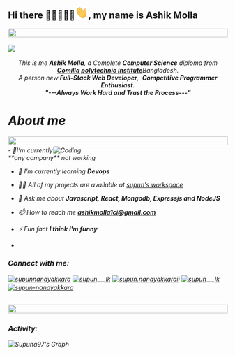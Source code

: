 ## Hi there 👨🏾‍🤝‍👨🏾<img src="https://raw.githubusercontent.com/ABSphreak/ABSphreak/master/gifs/Hi.gif" width="30px">, my name is Ashik Molla
<img src="https://i.imgur.com/dBaSKWF.gif" height="20" width="100%">
<p align="start">
  <a href="https://github.com/Ratheshan03/readme-typing-svg"><img src="https://readme-typing-svg.herokuapp.com?lines=I+am+web+Programer;I+am+try+Full+Stack+Web+Developer;I+am+Frontend+Web+Developer;My+education+Computer+Science+Diploma;I+learned+HTML+CSS+JS+ReactJS+NodeJs+Mongodb+Expressjs=true&width=600&height=50"></a></p>
<!-- <P>I made this project just for Learn, 
I’m a  Web developer who is passionate about making error-free websites with client satisfaction. I have a passion for learning and sharing my knowledge with others as publicly as possible. I love to solve real-world problems. I am strategic, goal-oriented, and always work with an end goal in mind. Most of the time I work with  but some technologies I enjoy working with include  JavaScript, ReactJS as well as 
</P> -->
<p align="center">
  <em>
    This is me <b>Ashik Molla</b>, a Complete <b>Computer Science</b> diploma from <a href="https://www.iit.ac.lk/"> <b>Comilla polytechnic institute</b></a>Bangladesh.</br>
    A person new <b>Full-Stack Web Developer,</b>&nbsp; <b>Competitive Programmer Enthusiast.</b>  
  <br>
  <b><i>"---Always Work Hard and Trust the Process---"</i></b>
</p>

# About me 
<img src="https://i.imgur.com/dBaSKWF.gif" height="20" width="100%">
<img align="right" alt="Coding" width="400" src="https://user-images.githubusercontent.com/74038190/229223263-cf2e4b07-2615-4f87-9c38-e37600f8381a.gif">
<br>
- 🔭I’m currently **any company** not working 

- 🌱 I’m currently learning **Devops**

- 👨‍💻 All of my projects are available at [supun's workspace](http://supun.traditionalme.life)

- 💬 Ask me about **Javascript, React, Mongodb, Expressjs  and NodeJS**

- 📫 How to reach me **ashikmolla1ci@gmail.com**

  <!-- 📄 Know about my experiences [my experiences](http://supun.traditionalme.life/#resume)-->

- ⚡ Fun fact **I think I'm funny**
- <br>
<h3 align="left">Connect with me:</h3>
<p align="left">
<a href="https://linkedin.com/in/ashik-molla-228ab5289/" target="blank"><img align="center" src="https://raw.githubusercontent.com/rahuldkjain/github-profile-readme-generator/master/src/images/icons/Social/linked-in-alt.svg" alt="supunnanayakkara" height="30" width="40" /></a>
  <a href="https://twitter.com/AshikMolla/" target="blank"><img align="center" src="https://github.com/rahuldkjain/github-profile-readme-generator/blob/master/src/images/icons/Social/twitter.svg" alt="supun___lk" height="30" width="40" /></a>
<a href="https://www.facebook.com/profile.php?id=100049388054800" target="blank"><img align="center" src="https://raw.githubusercontent.com/rahuldkjain/github-profile-readme-generator/master/src/images/icons/Social/facebook.svg" alt="supun.nanayakkaraii" height="30" width="40" /></a>
<a href="https://www.instagram.com/alliakbooribneashik/" target="blank"><img align="center" src="https://raw.githubusercontent.com/rahuldkjain/github-profile-readme-generator/master/src/images/icons/Social/instagram.svg" alt="supun___lk" height="30" width="40" /></a>
<a href="https://stackoverflow.com/users/9565088/supun-nanayakkara" target="blank"><img align="center" src="https://raw.githubusercontent.com/rahuldkjain/github-profile-readme-generator/master/src/images/icons/Social/stack-overflow.svg" alt="supun-nanayakkara" height="30" width="40" /></a>


</p>
<br>

<img src="https://i.imgur.com/dBaSKWF.gif" height="20" width="100%">

<h3 align="left">Activity:</h3>

![Supuna97's Graph](https://github-readme-activity-graph.vercel.app/graph?username=supuna97&custom_title=Supun's%20GitHub%20Activity%20Graph&bg_color=0D1117&color=7F3FBF&line=7F3FBF&point=7F3FBF&area_color=FFFFFF&title_color=FFFFFF&area=true)
<br><br>
